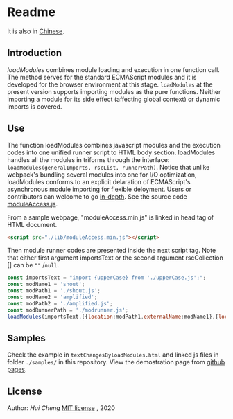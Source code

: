# Readme

It is also in [Chinese](./自述.md).

## Introduction
*loadModules*  combines module loading and execution in one function call. The method serves for the standard ECMAScript modules and it is developed for the browser environment at this stage. `loadModules` at the present version supports importing modules as the pure functions. Neither importing a module for its side effect (affecting global context) or dynamic imports is covered.

##  Use 
The function loadModules combines  javascript modules and the execution codes into  one unified runner script to HTML body section.  loadModules handles all the modules in triforms through the interface: `loadModules(generalImports, rscList, runnerPath)`. Notice that unlike webpack's bundling several modules into one for I/O optimization, loadModules conforms to an explicit delaration of ECMAScript's asynchronous module importing for flexible deloyment. Users or contributors can welcome to go [in-depth](./in-depth.md). See the source code [moduleAccess.js](./src/moduleAccess.js).

From a sample webpage,  "moduleAccess.min.js" is linked in head tag of HTML document.

```html
<script src="./lib/moduleAccess.min.js"></script>
```

Then module runner codes are presented inside the next script tag. Note that either first argument importsText or the second argument rscCollection [] can be `""` /`null`. 

```javascript
const importsText = "import {upperCase} from './upperCase.js';"; 
const modName1 = 'shout';
const modPath1 = './shout.js';
const modName2 = 'amplified';
const modPath2 = './amplified.js';
const modRunnerPath = './modrunner.js';
loadModules(importsText,[{location:modPath1,externalName:modName1},{location:modPath2,externalName:modName2}],modRunnerPath);
```
## Samples
Check the example in `textChangesByloadModules.html` and linked js files in folder `./samples/` in this repository. View the demostration page from [github pages](https://jangalam.github.io).

## License
Author: *Hui Cheng*
[MIT license](./LICENSE.md) , 2020